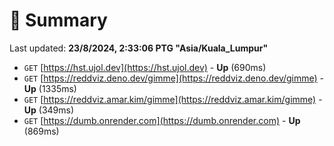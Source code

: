 # 📖 Summary
Last updated: **23/8/2024, 2:33:06 PTG "Asia/Kuala_Lumpur"**

- `GET` [https://hst.ujol.dev](https://hst.ujol.dev) - **Up** (690ms)
- `GET` [https://reddviz.deno.dev/gimme](https://reddviz.deno.dev/gimme) - **Up** (1335ms)
- `GET` [https://reddviz.amar.kim/gimme](https://reddviz.amar.kim/gimme) - **Up** (349ms)
- `GET` [https://dumb.onrender.com](https://dumb.onrender.com) - **Up** (869ms)
